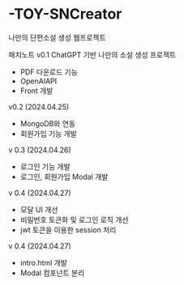 # -TOY-SNCreator

나만의 단편소설 생성 웹프로젝트

패치노트
v0.1
ChatGPT 기반 나만의 소설 생성 프로젝트

- PDF 다운로드 기능
- OpenAIAPI
- Front 개발

v0.2 (2024.04.25)

- MongoDB와 연동
- 회원가입 기능 개발

v 0.3 (2024.04.26)

- 로그인 기능 개발
- 로그인, 회원가입 Modal 개발

v 0.4 (2024.04.27)

- 모달 UI 개선
- 비밀번호 토큰화 및 로그인 로직 개선
- jwt 토큰을 이용한 session 처리

v 0.4 (2024.04.27)

- intro.html 개발
- Modal 컴포넌트 분리
